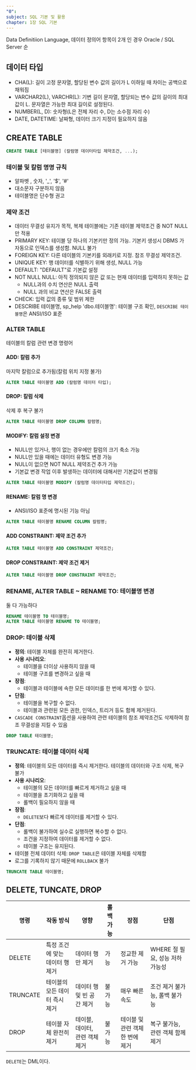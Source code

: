 ```yaml
---
"0": 
subject: SQL 기본 및 활용
chapter: 1장 SQL 기본
---
```


Data Definitiion Language, 데이터 정의어
항목이 2개 인 경우 Oracle / SQL Server 순
## 데이터 타입
- CHA(L):  길이 고정 문자열, 할당된 변수 값의 길이가 L 이하일 때 차이는 공백으로 채워짐
- VARCHAR2(L), VARCHR(L):  기변 길이 문자열, 할당되는 변수 값의 길이의 최대값이 L. 문자열은 가능한 최대 길이로 설정된다.
- NUMBER(L, D): 숫자형(L은 전체 자리 수, D는 소수점 자리 수)
- DATE, DATETIME: 날짜형, 데이터 크기 지정이 필요하지 않음
## CREATE TABLE
```sql
CREATE TABLE [테이블명] (칼럼명 데이터타입 제약조건, ...);
```
### 테이블 및 칼럼 명명 규칙
- 알파벳 , 숫자, '_', '$', '#'
- 대소문자 구분하지 않음
- 테이블명은 단수형 권고
### 제약 조건
- 데이터 무결성 유지가 목적, 복제 테이블에는 기존 테이블 제약조건 중 NOT NULL 만 적용
- PRIMARY KEY: 테이블 당 하나의 기본키만 정의 가능. 기본키 생성시 DBMS 가 자동으로 인덱스를 생성함. NULL 불가
- FOREIGN KEY: 다른 테이블의 기본키를 외래키로 지정. 참조 무결성 제약조건.
- UNIQUE KEY: 행 데이터를 식별하기 위해 생성, NULL 가능
- DEFAULT: "DEFAULT"로 기본값 설정
- NOT NULL
	NULL: 아직 정의되지 않은 값 또는 현재 데이터를 입력하지 못하는 값
	 - NULL과의 수치 연산은 NULL 출력
	 - NULL 과의 비교 연산은 FALSE 출력
- CHECK: 입력 값의 종류 및 범위 제한
- DESCRIBE 테이블명, sp_help 'dbo.테이블명': 테이블 구조 확인, `DESCRIBE 테이블명`은 ANSI/ISO 표준
### ALTER TABLE
테이블의 칼럼 관련 변경 명령어
#### ADD: 칼럼 추가
마지막 칼럼으로 추가됨(칼럼 위치 지정 불가)
```sql
ALTER TABLE 테이블명 ADD (칼럼명 데이터 타입);
```
#### DROP: 칼럼 삭제
삭제 후 복구 불가
```SQL
ALTER TABLE 테이블명 DROP COLUMN 칼렴명;
```
#### MODIFY: 칼럼 설정 변경
- NULL만 있거나, 행이 없는 경우에만 칼럼의 크기 축소 가능
- NULL만 있을 때에는 데이터 유형도 변경 가능
- NULL이 없으면 NOT NULL 제약조건 추가 가능
- 기본값 변경 작업 이후 발생하는 데이터에 대해서만 기본값이 변경됨
```SQL
ALTER TABLE 테이블명 MODIFY (칼럼명 데이터타입 제약조건);
```
#### RENAME: 칼럼 명 변경
- ANSI/ISO 표준에 명시된 기능 아님
```SQL
ALTER TABLE 테이블명 RENAME COLUMN 칼럼명;
```
#### ADD CONSTRAINT: 제약 조건 추가
```SQL
ALTER TABLE 테이블명 ADD CONSTRAINT 제약조건;
```
#### DROP CONSTRAINT: 제약 조건 제거
```SQL
ALTER TABLE 테이블명 DROP CONSTRAINT 제약조건;
```
### RENAME, ALTER TABLE ~ RENAME TO: 테이블명 변경
둘 다 가능하다
```SQL
RENAME 테이블명 TO 테이블명; 
ALTER TABLE 테이블명 RENAME TO 테이블명;
```
### DROP: 테이블 삭제
- **정의**: 테이블 자체를 완전히 제거한다.
- **사용 시나리오**:
	- 테이블을 더이상 사용하지 않을 때
	- 테이블 구조를 변경하고 싶을 때
- **장점**:
	- 테이블과 테이블에 속한 모든 데이터를 한 번에 제거할 수 있다.
- **단점**:
	- 테이블을 복구할 수 없다.
	- 테이블과 관련된 모든 권한, 인덱스, 트리거 등도 함께 제거된다.
- `CASCADE CONSTRAINT`옵션을 사용하여 관련 테이블의 참조 제약조건도 삭제하여 참조 무결성을 지킬 수 있음
```SQL
DROP TABLE 테이블명;
```
### TRUNCATE: 테이블 데이터 삭제
- **정의**: 테이블의 모든 데이터를 즉시 제거한다. 테이블의 데이터와 구조 삭제, 복구 불가
- **사용 시나리오**:
	- 테이블의 모든 데이터를 빠르게 제거하고 싶을 때
	- 테이블을 초기화하고 싶을 때
	- 롤백이 필요하지 않을 때
- **장점**:
	- `DELETE`보다 빠르게 데이터를 제거할 수 있다.
- **단점**:
	- 롤백이 불가하여 실수로 실행하면 복수할 수 없다.
	- 조건을 지정하여 데이터를 제거할 수 없다.
	- 테이블 구조는 유지된다.
- 테이블 전체 데이터 삭제: `DROP TABLE`은 테이블 자체를 삭제함
- 로그를 기록하지 않기 때문에 `ROLLBACK` 불가
```SQL
TRUNCATE TABLE 테이블명;
```
## DELETE, TUNCATE, DROP
| 명령 | 작동 방식 | 영향 | 롤백 가능 | 장점 | 단점 |
| ---- | ---- | ---- | ---- | ---- | ---- |
| DELETE | 특정 조건에 맞는 데이터 행 제거 | 데이터 행만 제거 | 가능 | 정교한 제거 가능 | WHERE 절 필요, 성능 저하 가능성 |
| TRUNCATE | 테이블의 모든 데이터 즉시 제거 | 데이터 행 및 빈 공간 제거 | 불가능 | 매우 빠른 속도 | 조건 제거 불가능, 롤백 불가능 |
| DROP | 테이블 자체 완전히 제거 | 테이블, 데이터, 관련 객체 제거 | 불가능 | 테이블 및 관련 객체 한 번에 제거 | 복구 불가능, 관련 객체 함께 제거 |
`DELETE`는 DML이다.